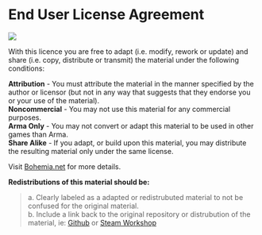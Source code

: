 # End User License Agreement
[<img src="https://www.bohemia.net/assets/img/licenses/APL-SA.png">](https://www.bohemia.net/community/licenses/arma-public-license-share-alike)

With this licence you are free to adapt (i.e. modify, rework or update) and share (i.e. copy, distribute or transmit) the material under the following conditions:

**Attribution** - You must attribute the material in the manner specified by the author or licensor (but not in any way that suggests that they endorse you or your use of the material).<br>
**Noncommercial** - You may not use this material for any commercial purposes.<br>
**Arma Only** - You may not convert or adapt this material to be used in other games than Arma.<br>
**Share Alike** - If you adapt, or build upon this material, you may distribute the resulting material only under the same license.

Visit [Bohemia.net](https://www.bohemia.net/community/licenses/arma-public-license-share-alike) for more details.

**Redistributions of this material should be:**
>a. Clearly labeled as a adapted or redistrubuted material to not be confused for the original material.<br>
>b. Include a link back to the original repository or distrubution of the material, ie:
        [Github](https://github.com/Darknessvoid99/4th-Battalion-Modern-Day) 
        or
        [Steam Workshop](https://steamcommunity.com/sharedfiles/filedetails/?id=3159206065) 
